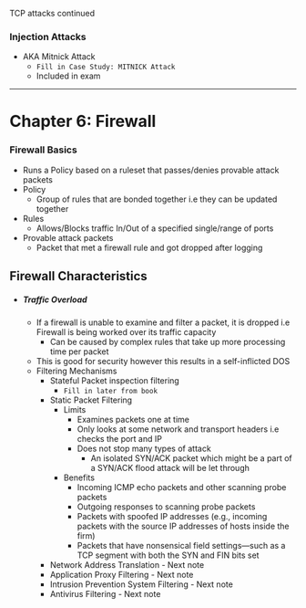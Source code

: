 TCP attacks continued


### Injection Attacks
- AKA Mitnick Attack
	-  `Fill in Case Study: MITNICK Attack `
	- Included in exam

---
# Chapter 6: Firewall
### Firewall Basics
- Runs a Policy based on a ruleset that passes/denies provable attack packets
- Policy
	- Group of rules that are bonded together i.e they can be updated together
- Rules
	- Allows/Blocks traffic In/Out of a specified single/range of ports
- Provable attack packets
	- Packet that met a firewall rule and got dropped after logging


## Firewall Characteristics
- ##### Traffic Overload
	- If a firewall is unable to examine and filter a packet, it is dropped i.e Firewall is being worked over its traffic capacity
		- Can be caused by complex rules that take up more processing time per packet
	- This is good for security however this results in a self-inflicted DOS
	- Filtering Mechanisms
		- Stateful Packet inspection filtering
			- `Fill in later from book`
		- Static Packet Filtering
			- Limits
				- Examines packets one at time
				- Only looks at some network and transport headers i.e checks the port and IP
				- Does not stop many types of attack
					- An isolated SYN/ACK packet which might be a part of a SYN/ACK flood attack will be let through
			- Benefits
				- Incoming ICMP echo packets and other scanning probe packets 
				- Outgoing responses to scanning probe packets 
				- Packets with spoofed IP addresses (e.g., incoming packets with the source IP addresses of hosts inside the firm) 
				- Packets that have nonsensical field settings—such as a TCP segment with both the SYN and FIN bits set
		- Network Address Translation - Next note
		- Application Proxy Filtering - Next note
		- Intrusion Prevention System Filtering - Next note
		- Antivirus Filtering - Next note